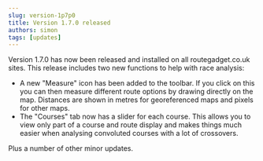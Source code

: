 ```yaml
---
slug: version-1p7p0
title: Version 1.7.0 released
authors: simon
tags: [updates]
---
```


Version 1.7.0 has now been released and installed on all routegadget.co.uk sites. This release includes two new functions to help with race analysis:

- A new "Measure" icon has been added to the toolbar. If you click on this you can then measure different route options by drawing directly on the map. Distances are shown in metres for georeferenced maps and pixels for other maps.
- The "Courses" tab now has a slider for each course. This allows you to view only part of a course and route display and makes things much easier when analysing convoluted courses with a lot of crossovers.

Plus a number of other minor updates.

<!-- truncate -->
